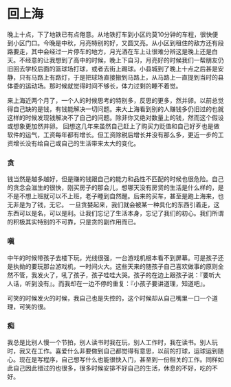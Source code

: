 回上海
======

晚上十点，下了地铁已有点倦意。从地铁打车到小区约莫10分钟的车程，很快便到小区门口。今晚是中秋，月亮特别的好，又圆又亮。从小区到租住的敌方还有段路要走，其中会经过一片停车的地方，月光洒在车上让很难分辨这是晚上还是白天。不经意的让我想到了高中的时候，晚上下自习，月亮好的时候我们一帮朋友仍旧回去学校后面的篮球场打球，或者去街上踢球。小县城到了晚上十点之后甚是安静，只有马路上有路灯，于是把球场直接搬到马路上，从马路上一直提到当时的县体委的运动场。那时候就觉得时间不够长，体力过剩的睡不着觉。

来上海近两个月了，一个人的时候思考的特别多，反思的更多，然并卵。以前总觉得自己缺的是钱，有钱能解决一切问题。来大上海看到别的人赚钱多仍旧过的也就这样的时候发现钱解决不了自己的问题。除非你又绝对数量上的钱，然而这个假设或想象更加然并卵。
回想这几年来虽然自己赶上了购买力贬值和自己好歹也是做软件的运气，工资每年都有增长。但工资除税后增长并没有那么多，更近一步的工资增长没有给自己或自己的生活带来太大的变化。

### 贪

钱当然是越多越好，但是赚的钱跟自己的能力和品性不匹配的时候也很危险。自己的贪念会滋生的很快，刚买房子的那会儿，想哪天没有房贷的生活是什么样的，是不是不想上班就可以不上班，老子睡到自然醒。后来的买车，甚至是跑上海来，也无非是为了钱，无它。
一旦贪婪起来，我们就会被某一种具化的东西引着走，这东西可以是名，可以是利。让我们忘记了生活本身，忘记了我们的初心。我们所谓的积极其实特别的不可靠，只是贪的副作用而已。

### 嗔

中午的时候带孩子去楼下玩，光线很强，一台游戏机根本看不到屏幕。可是孩子还是执拗的要玩那台游戏机，一时间火大。这些天来的随孩子自己喜欢做事的原则全然不管，我发火了，吼了孩子，孩子哇哇大哭。孩子的在边上跟孩子说：『要听大人话，听到没有』。而我却在一边不停的重复：『小孩子要讲道理，知道吧』。

可笑的时候发火的时候，我自己也是失控的，这个时候却从自己嘴里一口一个道理，可笑的很。

### 痴

我总是比别人慢一个节拍，别人读书时我在玩，别人工作时，我在读书。别人玩时，我又在工作。喜爱什么非要做到自己都觉得有意思，以前的打球，运球运到随心。现在是写程序，自己想写什么也能很快入门，甚至到一份相关的工作。同样如此自己因此错过的也很多，很多时候安排不好自己的生活，休息的不好，吃的不好。
